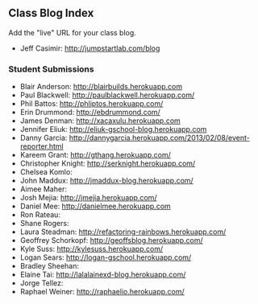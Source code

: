 ## Class Blog Index

Add the "live" URL for your class blog.

* Jeff Casimir: http://jumpstartlab.com/blog

### Student Submissions

* Blair Anderson: http://blairbuilds.herokuapp.com
* Paul Blackwell: http://paulblackwell.herokuapp.com/
* Phil Battos: http://phliptos.herokuapp.com/
* Erin Drummond: http://ebdrummond.com/
* James Denman: http://xacaxulu.herokuapp.com
* Jennifer Eliuk: http://eliuk-gschool-blog.herokuapp.com
* Danny Garcia: http://dannygarcia.herokuapp.com/2013/02/08/event-reporter.html
* Kareem Grant: http://gthang.herokuapp.com/
* Christopher Knight: http://serknight.herokuapp.com/
* Chelsea Komlo: 
* John Maddux: http://jmaddux-blog.herokuapp.com/
* Aimee Maher: 
* Josh Mejia: http://jmejia.herokuapp.com/
* Daniel Mee: http://danielmee.herokuapp.com
* Ron Rateau: 
* Shane Rogers: 
* Laura Steadman: http://refactoring-rainbows.herokuapp.com/
* Geoffrey Schorkopf: http://geoffsblog.herokuapp.com/
* Kyle Suss: http://kylesuss.herokuapp.com/
* Logan Sears: http://logan-gschool.herokuapp.com/
* Bradley Sheehan: 
* Elaine Tai: http://lalalainexd-blog.herokuapp.com/
* Jorge Tellez: 
* Raphael Weiner: http://raphaelio.herokuapp.com/
